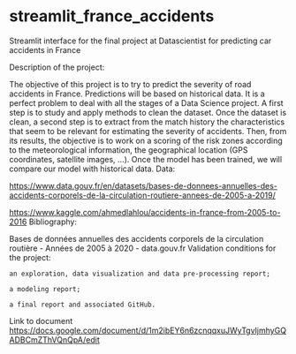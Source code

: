 # streamlit_france_accidents
 
Streamlit interface for the final project at Datascientist for predicting car accidents in France 

Description of the project:

The objective of this project is to try to predict the severity of road accidents in France. Predictions will be based on historical data. It is a perfect problem to deal with all the stages of a Data Science project. A first step is to study and apply methods to clean the dataset. Once the dataset is clean, a second step is to extract from the match history the characteristics that seem to be relevant for estimating the severity of accidents. Then, from its results, the objective is to work on a scoring of the risk zones according to the meteorological information, the geographical location (GPS coordinates, satellite images, …). Once the model has been trained, we will compare our model with historical data.
Data:

https://www.data.gouv.fr/en/datasets/bases-de-donnees-annuelles-des-accidents-corporels-de-la-circulation-routiere-annees-de-2005-a-2019/

https://www.kaggle.com/ahmedlahlou/accidents-in-france-from-2005-to-2016
Bibliography:

Bases de données annuelles des accidents corporels de la circulation routière - Années de 2005 à 2020 - data.gouv.fr
Validation conditions for the project:

    an exploration, data visualization and data pre-processing report;

    a modeling report;

    a final report and associated GitHub.

Link to document https://docs.google.com/document/d/1m2ibEY6n6zcnqqxuJWyTgvIjmhyGQADBCmZThVQnQpA/edit
